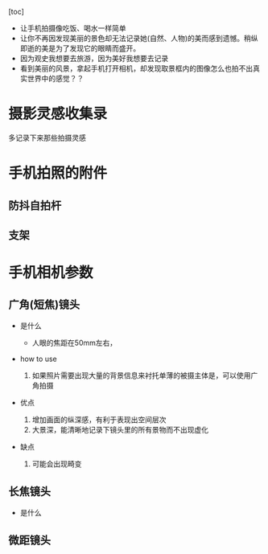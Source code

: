 [toc]


- 让手机拍摄像吃饭、喝水一样简单
- 让你不再因发现美丽的景色却无法记录她(自然、人物)的美而感到遗憾。稍纵即逝的美是为了发现它的眼睛而盛开。
- 因为观史我想要去旅游，因为美好我想要去记录
- 看到美丽的风景，拿起手机打开相机，却发现取景框内的图像怎么也拍不出真实世界中的感觉？？


# 摄影灵感收集录
多记录下来那些拍摄灵感


# 手机拍照的附件
## 防抖自拍杆
## 支架


# 手机相机参数

## 广角(短焦)镜头
- 是什么
	- 人眼的焦距在50mm左右，


- how to use
	1. 如果照片需要出现大量的背景信息来衬托单薄的被摄主体是，可以使用广角拍摄

- 优点
	1. 增加画面的纵深感，有利于表现出空间层次
	2. 大景深，能清晰地记录下镜头里的所有景物而不出现虚化

- 缺点
	1. 可能会出现畸变

## 长焦镜头

- 是什么



## 微距镜头


